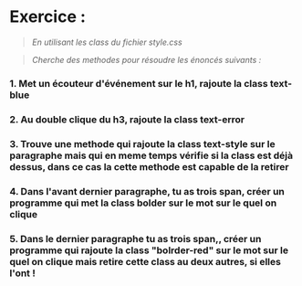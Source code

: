 # Exercice :
>*En utilisant les class du fichier style.css*

>*Cherche des methodes pour résoudre les énoncés suivants :*

### 1. Met un écouteur d'événement sur le h1, rajoute la class text-blue

### 2. Au double clique du h3, rajoute la class text-error

### 3. Trouve une methode qui rajoute la class text-style sur le paragraphe mais qui en meme temps vérifie si la class est déjà dessus, dans ce cas la cette methode est capable de la retirer 

### 4. Dans l'avant dernier paragraphe, tu as trois span, créer un programme qui met la class bolder sur le mot sur le quel on clique 

### 5. Dans le dernier paragraphe tu as trois span,, créer un programme qui rajoute la class "bolrder-red" sur le mot sur le quel on clique mais retire cette class au deux autres, si elles l'ont !
